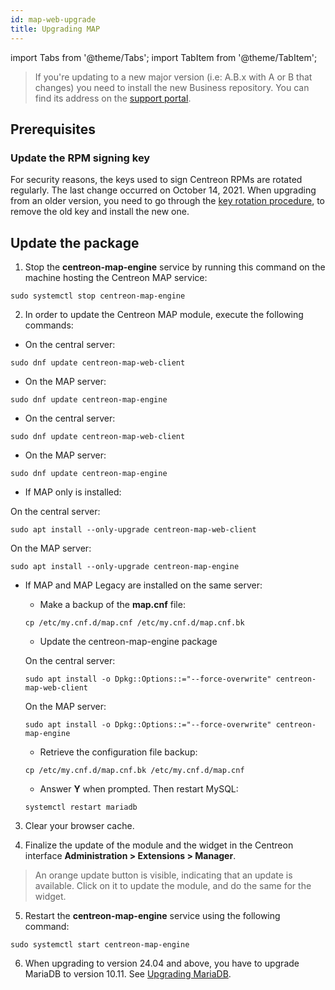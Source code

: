 ```yaml
---
id: map-web-upgrade
title: Upgrading MAP
---
```

import Tabs from '@theme/Tabs';
import TabItem from '@theme/TabItem';

> If you're updating to a new major version (i.e: A.B.x with A or B that
> changes) you need to install the new Business
> repository. You can find its address on the [support portal](https://support.centreon.com/hc/en-us/categories/10341239833105-Repositories).

## Prerequisites

### Update the RPM signing key

For security reasons, the keys used to sign Centreon RPMs are rotated regularly. The last change occurred on October 14, 2021. When upgrading from an older version, you need to go through the [key rotation procedure](../security/key-rotation.md#existing-installation), to remove the old key and install the new one.

## Update the package

1. Stop the **centreon-map-engine** service by running this command on the machine hosting the Centreon MAP service:
 
  ```shell
  sudo systemctl stop centreon-map-engine
  ```

2. In order to update the Centreon MAP module, execute the
following commands:

<Tabs groupId="sync">
<TabItem value="Alma / RHEL / Oracle Linux 8" label="Alma / RHEL / Oracle Linux 8">

 - On the central server:
 
 ``` shell
 sudo dnf update centreon-map-web-client
 ```
 
 - On the MAP server:
 ``` shell
 sudo dnf update centreon-map-engine
 ```

</TabItem>
<TabItem value="Alma / RHEL / Oracle Linux 9" label="Alma / RHEL / Oracle Linux 9">

 - On the central server:
 
 ``` shell
 sudo dnf update centreon-map-web-client
 ```
 
 - On the MAP server:
 ``` shell
 sudo dnf update centreon-map-engine
 ```

</TabItem>
<TabItem value="Debian 12" label="Debian 12">

 - If MAP only is installed:
 
 On the central server:

 ``` shell
 sudo apt install --only-upgrade centreon-map-web-client
 ```
  
 On the MAP server:
 
 ``` shell
 sudo apt install --only-upgrade centreon-map-engine
 ```
 
 - If MAP and MAP Legacy are installed on the same server:
   
   - Make a backup of the **map.cnf** file:
    
    ```shell
    cp /etc/my.cnf.d/map.cnf /etc/my.cnf.d/map.cnf.bk
    ```

   - Update the centreon-map-engine package
    
    On the central server:
    
    ``` shell
    sudo apt install -o Dpkg::Options::="--force-overwrite" centreon-map-web-client
    ```
    
    On the MAP server:
    
    ``` shell
    sudo apt install -o Dpkg::Options::="--force-overwrite" centreon-map-engine
    ```
    
   - Retrieve the configuration file backup:
   
    ```shell
    cp /etc/my.cnf.d/map.cnf.bk /etc/my.cnf.d/map.cnf
    ```

   - Answer **Y** when prompted. Then restart MySQL:
   
    ```shell
    systemctl restart mariadb
    ```

</TabItem>
</Tabs>

3. Clear your browser cache.

4. Finalize the update of the module and the widget in the Centreon interface **Administration > Extensions > Manager**.

 > An orange update button is visible, indicating that an update is available. Click on it to update the module, and do the same for the widget.

5. Restart the **centreon-map-engine** service using the following command:
 
  ```shell
  sudo systemctl start centreon-map-engine
  ```

6. When upgrading to version 24.04 and above, you have to upgrade MariaDB to version 10.11. See [Upgrading MariaDB](../upgrade/upgrade-mariadb.md).
